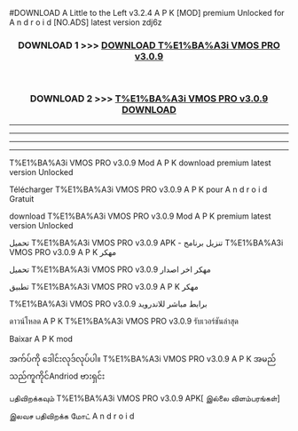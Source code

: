 #DOWNLOAD A Little to the Left v3.2.4 A P K [MOD] premium Unlocked for A n d r o i d [NO.ADS] latest version zdj6z 



<div align="center">

<h3>DOWNLOAD 1 >>> <a href="https://getmod1.web.app/?judule=Btd Battles">DOWNLOAD T%E1%BA%A3i VMOS PRO v3.0.9</a></h3><br>

<h3>DOWNLOAD 2 >>> <a href="https://getmod1.web.app/?judule=Btd Battles">T%E1%BA%A3i VMOS PRO v3.0.9 DOWNLOAD </a></h3>

</div>


----------------------------------------------------------

----------------------------------------------------------

----------------------------------------------------------

----------------------------------------------------------


T%E1%BA%A3i VMOS PRO v3.0.9 Mod A P K download premium latest version Unlocked

Télécharger T%E1%BA%A3i VMOS PRO v3.0.9 A P K pour A n d r o i d Gratuit

download T%E1%BA%A3i VMOS PRO v3.0.9 Mod A P K premium latest version Unlocked

تحميل T%E1%BA%A3i VMOS PRO v3.0.9 APK - تنزيل برنامج T%E1%BA%A3i VMOS PRO v3.0.9 A P K مهكر

تحميل T%E1%BA%A3i VMOS PRO v3.0.9 مهكر اخر اصدار

تطبيق T%E1%BA%A3i VMOS PRO v3.0.9 A P K مهكر

T%E1%BA%A3i VMOS PRO v3.0.9 برابط مباشر للاندرويد

ดาวน์โหลด A P K T%E1%BA%A3i VMOS PRO v3.0.9 รับเวอร์ชันล่าสุด

Baixar A P K mod

အက်ပ်ကို ဒေါင်းလုဒ်လုပ်ပါ။ T%E1%BA%A3i VMOS PRO v3.0.9 A P K အမည်သည်ကူကိုင်Andriod ဗားရှင်း

பதிவிறக்கவும் T%E1%BA%A3i VMOS PRO v3.0.9 APK[ இல்லை விளம்பரங்கள்] 
 
இலவச பதிவிறக்க மோட் A n d r o i d



